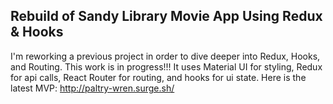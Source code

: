 ## Rebuild of Sandy Library Movie App Using Redux & Hooks
I'm reworking a previous project in order to dive deeper into Redux, Hooks, and Routing. This work is in progress!!! It uses Material UI for styling, Redux for api calls, React Router for routing, and hooks for ui state.
Here is the latest MVP: http://paltry-wren.surge.sh/